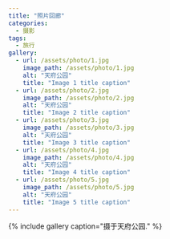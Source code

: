 ```yaml
---
title: "照片回廊"
categories:
  - 摄影
tags:
  - 旅行
gallery:
  - url: /assets/photo/1.jpg
    image_path: /assets/photo/1.jpg
    alt: "天府公园"
    title: "Image 1 title caption"
  - url: /assets/photo/2.jpg
    image_path: /assets/photo/2.jpg
    alt: "天府公园"
    title: "Image 2 title caption"
  - url: /assets/photo/3.jpg
    image_path: /assets/photo/3.jpg
    alt: "天府公园"
    title: "Image 3 title caption"
  - url: /assets/photo/4.jpg
    image_path: /assets/photo/4.jpg
    alt: "天府公园"
    title: "Image 4 title caption"
  - url: /assets/photo/5.jpg
    image_path: /assets/photo/5.jpg
    alt: "天府公园"
    title: "Image 5 title caption"
---
```


{% include gallery caption="摄于天府公园." %}
